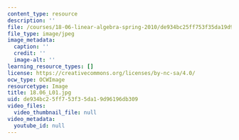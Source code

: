 ```yaml
---
content_type: resource
description: ''
file: /courses/18-06-linear-algebra-spring-2010/de934bc25ff753f35da19d96196db309_18.06_L01.jpg
file_type: image/jpeg
image_metadata:
  caption: ''
  credit: ''
  image-alt: ''
learning_resource_types: []
license: https://creativecommons.org/licenses/by-nc-sa/4.0/
ocw_type: OCWImage
resourcetype: Image
title: 18.06_L01.jpg
uid: de934bc2-5ff7-53f3-5da1-9d96196db309
video_files:
  video_thumbnail_file: null
video_metadata:
  youtube_id: null
---
```

